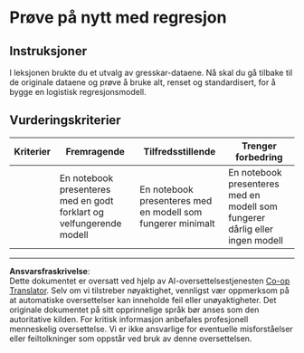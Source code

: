 <!--
CO_OP_TRANSLATOR_METADATA:
{
  "original_hash": "8af40209a41494068c1f42b14c0b450d",
  "translation_date": "2025-09-05T21:12:13+00:00",
  "source_file": "2-Regression/4-Logistic/assignment.md",
  "language_code": "no"
}
-->
# Prøve på nytt med regresjon

## Instruksjoner

I leksjonen brukte du et utvalg av gresskar-dataene. Nå skal du gå tilbake til de originale dataene og prøve å bruke alt, renset og standardisert, for å bygge en logistisk regresjonsmodell.

## Vurderingskriterier

| Kriterier | Fremragende                                                            | Tilfredsstillende                                            | Trenger forbedring                                          |
| --------- | ---------------------------------------------------------------------- | ------------------------------------------------------------ | ----------------------------------------------------------- |
|           | En notebook presenteres med en godt forklart og velfungerende modell   | En notebook presenteres med en modell som fungerer minimalt  | En notebook presenteres med en modell som fungerer dårlig eller ingen modell |

---

**Ansvarsfraskrivelse**:  
Dette dokumentet er oversatt ved hjelp av AI-oversettelsestjenesten [Co-op Translator](https://github.com/Azure/co-op-translator). Selv om vi tilstreber nøyaktighet, vennligst vær oppmerksom på at automatiske oversettelser kan inneholde feil eller unøyaktigheter. Det originale dokumentet på sitt opprinnelige språk bør anses som den autoritative kilden. For kritisk informasjon anbefales profesjonell menneskelig oversettelse. Vi er ikke ansvarlige for eventuelle misforståelser eller feiltolkninger som oppstår ved bruk av denne oversettelsen.